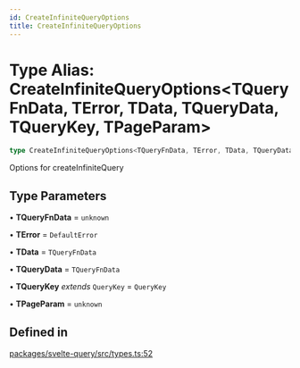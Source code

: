 ```yaml
---
id: CreateInfiniteQueryOptions
title: CreateInfiniteQueryOptions
---
```


# Type Alias: CreateInfiniteQueryOptions\<TQueryFnData, TError, TData, TQueryData, TQueryKey, TPageParam\>

```ts
type CreateInfiniteQueryOptions<TQueryFnData, TError, TData, TQueryData, TQueryKey, TPageParam>: InfiniteQueryObserverOptions<TQueryFnData, TError, TData, TQueryData, TQueryKey, TPageParam>;
```

Options for createInfiniteQuery

## Type Parameters

• **TQueryFnData** = `unknown`

• **TError** = `DefaultError`

• **TData** = `TQueryFnData`

• **TQueryData** = `TQueryFnData`

• **TQueryKey** _extends_ `QueryKey` = `QueryKey`

• **TPageParam** = `unknown`

## Defined in

[packages/svelte-query/src/types.ts:52](https://github.com/TanStack/query/blob/dac5da5416b82b0be38a8fb34dde1fc6670f0a59/packages/svelte-query/src/types.ts#L52)
